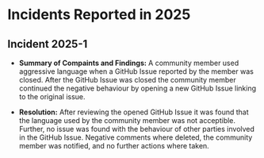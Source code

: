 # Incidents Reported in 2025

## Incident 2025-1

* **Summary of Compaints and Findings:** A community member used aggressive language when a GitHub Issue reported by the member was closed. After the GitHub Issue was closed the community member continued the negative behaviour by opening a new GitHub Issue linking to the original issue.

* **Resolution:** After reviewing the opened GitHub Issue it was found that the language used by the community member was not acceptible. Further, no issue was found with the behaviour of other parties involved in the GitHub Issue. Negative comments where deleted, the community member was notified, and no further actions where taken.
